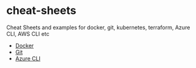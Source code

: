 # cheat-sheets
Cheat Sheets and examples for docker, git, kubernetes, terraform, Azure CLI, AWS CLI etc

- [Docker](/CheatSheet_Docker.md)
- [Git](CheatSheet_git.md)
- [Azure CLI](azure-cli-example.md)
